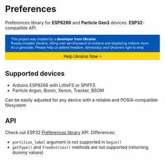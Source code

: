 # Preferences
Preferences library for **ESP8266** and **Particle Gen3** devices. **ESP32**-compatible API.

[![Stand With Ukraine](https://raw.githubusercontent.com/vshymanskyy/StandWithUkraine/main/banner-direct-single.svg)](https://stand-with-ukraine.pp.ua)

## Supported devices

- Arduino ESP8266 with LittleFS or SPIFFS
- Particle Argon, Boron, Xenon, Tracker, BSOM

Can be easily adjusted for any device with a reliable and POSIX-compatible filesystem

## API

Check out ESP32 [Preferences library](https://espressif-docs.readthedocs-hosted.com/projects/arduino-esp32/en/latest/api/preferences.html) API.
Differences:
- `partition_label` argument is not supported in `begin()`
- `getType()` and `freeEntries()` methods are not supported (returning dummy values)
